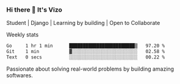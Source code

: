### Hi there 👋 It's Vizo

Student | Django | Learning by building | Open to Collaborate

Weekly stats
<!--START_SECTION:waka-->

```txt
Go     1 hr 1 min      ████████████████████████▒   97.20 %
Git    1 min           ▓░░░░░░░░░░░░░░░░░░░░░░░░   02.58 %
Text   0 secs          ░░░░░░░░░░░░░░░░░░░░░░░░░   00.22 %
```

<!--END_SECTION:waka-->


Passionate about solving real-world problems by building amazing softwares.

